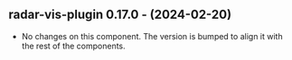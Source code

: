   ## radar-vis-plugin 0.17.0 - (2024-02-20)
  
  * No changes on this component. The version is bumped to align it
    with the rest of the components.
